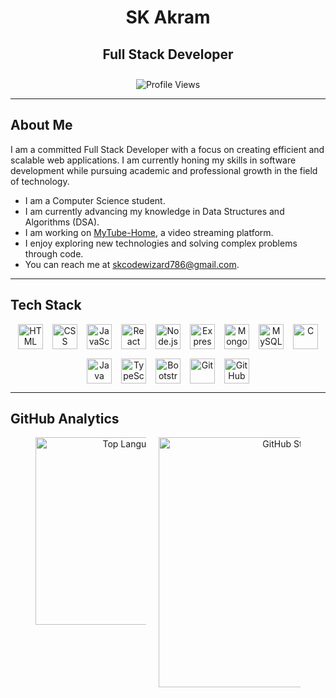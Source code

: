 <div align="center">
  <h1>SK Akram</h1>
  <h2>Full Stack Developer</h2>
  <img src="https://komarev.com/ghpvc/?username=akramcodez&style=flat-square&color=gray" alt="Profile Views" style="margin-top: 10px;" />
</div>

---

## About Me

I am a committed Full Stack Developer with a focus on creating efficient and scalable web applications. I am currently honing my skills in software development while pursuing academic and professional growth in the field of technology.

- I am a Computer Science student.
- I am currently advancing my knowledge in Data Structures and Algorithms (DSA).
- I am working on [MyTube-Home](https://github.com/akramcodez/MyTube_Home), a video streaming platform.
- I enjoy exploring new technologies and solving complex problems through code.
- You can reach me at [skcodewizard786@gmail.com](mailto:skcodewizard786@gmail.com).

---

## Tech Stack

<div align="center" style="display: flex; flex-wrap: wrap; justify-content: center; gap: 15px;">
  <img src="https://skillicons.dev/icons?i=html" width="40" alt="HTML" title="HTML" />
  <img src="https://skillicons.dev/icons?i=css" width="40" alt="CSS" title="CSS" />
  <img src="https://skillicons.dev/icons?i=js" width="40" alt="JavaScript" title="JavaScript" />
  <img src="https://skillicons.dev/icons?i=react" width="40" alt="React" title="React" />
  <img src="https://skillicons.dev/icons?i=nodejs" width="40" alt="Node.js" title="Node.js" />
  <img src="https://skillicons.dev/icons?i=express" width="40" alt="Express.js" title="Express.js" />
  <img src="https://skillicons.dev/icons?i=mongodb" width="40" alt="MongoDB" title="MongoDB" />
  <img src="https://skillicons.dev/icons?i=mysql" width="40" alt="MySQL" title="MySQL" />
  <img src="https://skillicons.dev/icons?i=c" width="40" alt="C" title="C" />
  <img src="https://skillicons.dev/icons?i=java" width="40" alt="Java" title="Java" />
  <img src="https://skillicons.dev/icons?i=typescript" width="40" alt="TypeScript" title="TypeScript" />
  <img src="https://skillicons.dev/icons?i=bootstrap" width="40" alt="Bootstrap" title="Bootstrap" />
  <img src="https://skillicons.dev/icons?i=git" width="40" alt="Git" title="Git" />
  <img src="https://skillicons.dev/icons?i=github" width="40" alt="GitHub" title="GitHub" />
</div>

---

## GitHub Analytics

<div align="center" style="display: flex; flex-wrap: wrap; justify-content: center; gap: 20px;">
  <img src="https://github-readme-stats.vercel.app/api/top-langs/?username=akramcodez&layout=compact&theme=radical" alt="Top Languages" style="max-width: 35%; width: 300px;" />
  <img src="https://github-readme-stats.vercel.app/api?username=akramcodez&show_icons=true&theme=radical" alt="GitHub Stats" style="max-width: 45%; width: 400px;" />
</div>
